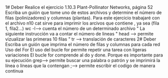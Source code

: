 1# Deber
 Realice el ejercicio 1.10.3 Plant-Pollinator Networks, página 52 
 Escriba un guión que tome uno de estos archivos y determine el número de filas (polinizadores) y columnas (plantas). 
  Para este ejercicio trabajaré con  el archivo n10 
  cat sirve para imprimir los arcivos que contiene , ya sea (fila 1, fila2...) 
  wc -l--> cuenta el número de un determinado archivo
   " La siguiente instrucción va a contar el número de lineas "
head --> permite vizualizar las primeras 10 filas "
tr --> translación de caracteres 
2# Deber
 Escriba un guión que imprima el número de filas y columnas para cada red 
 Uso del For
 El uso del bucle for permite repetir una tarea con ligeras variaciones
 El bucle for comprende al do y done. Porque es importante para su ejecución
grep-->  permite  buscar una palabra o patrón y se imprimirá la línea o líneas que la contengan 
;--> permite escribir el codigo de manera continua
